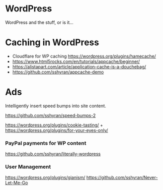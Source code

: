 # WordPress
WordPress and the stuff, or is it...

# Caching in WordPress 

* Cloudflare for WP caching https://wordpress.org/plugins/hamecache/
* https://www.html5rocks.com/en/tutorials/appcache/beginner/
* https://alistapart.com/article/application-cache-is-a-douchebag/
* https://github.com/sshyran/appcache-demo


# Ads

Intelligently insert speed bumps into site content.

https://github.com/sshyran/speed-bumps-2


https://wordpress.org/plugins/cookie-tasting/
+
https://wordpress.org/plugins/for-your-eyes-only/





### PayPal payments for WP content

https://github.com/sshyran/literally-wordpress



### User Management

https://wordpress.org/plugins/gianism/
https://github.com/sshyran/Never-Let-Me-Go













